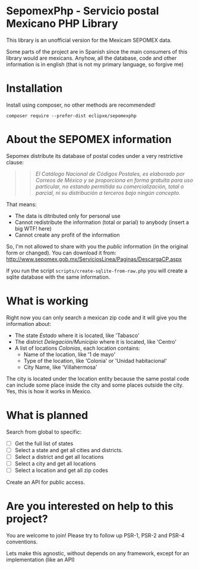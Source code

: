 # SepomexPhp - Servicio postal Mexicano PHP Library

This library is an unofficial version for the Mexicam SEPOMEX data.

Some parts of the project are in Spanish since the main consumers of this library would are mexicans.
Anyhow, all the database, code and other information is in english (that is not my primary language, so forgive me)
 
# Installation

Install using composer, no other methods are recommended!

```
composer require --prefer-dist eclipxe/sepomexphp
```

# About the SEPOMEX information

Sepomex distribute its database of postal codes under a very restrictive clause:

>> *El Catálogo Nacional de Códigos Postales, es elaborado por Correos de México y se proporciona en forma gratuita para uso particular,
no estando permitida su comercialización, total o parcial, ni su distribución a terceros bajo ningún concepto.*

That means:

* The data is ditributed only for personal use
* Cannot redistribute the information (total or parial) to anybody (insert a big WTF! here)
* Cannot create any profit of the information

So, I'm not allowed to share with you the *public* information (in the original form or changed).
You can download it from: http://www.sepomex.gob.mx/ServiciosLinea/Paginas/DescargaCP.aspx

If you run the script `scripts/create-sqlite-from-raw.php` you will create a sqlite database with the same information.

# What is working

Right now you can only search a mexican zip code and it will give you the information about:

* The state *Estado* where it is located, like 'Tabasco'
* The district *Delegación/Municipio* where it is located, like 'Centro'
* A list of locations *Colonias*, each location contains:
    * Name of the location, like '1 de mayo'
    * Type of the location, like 'Colonia' or 'Unidad habitacional'
    * City Name, like 'Villahermosa'

The city is located under the location entity because the same postal code can include some place inside the city
and some places outside the city. Yes, this is how it works in Mexico.

# What is planned

Search from global to specific:

- [ ] Get the full list of states
- [ ] Select a state and get all cities and districts.
- [ ] Select a district and get all locations
- [ ] Select a city and get all locations
- [ ] Select a location and get all zip codes

Create an API for public access. 

# Are you interested on help to this project?

You are welcome to join! Please try to follow up PSR-1, PSR-2 and PSR-4 conventions.

Lets make this agnostic, without depends on any framework, except for an implementation (like an API)





